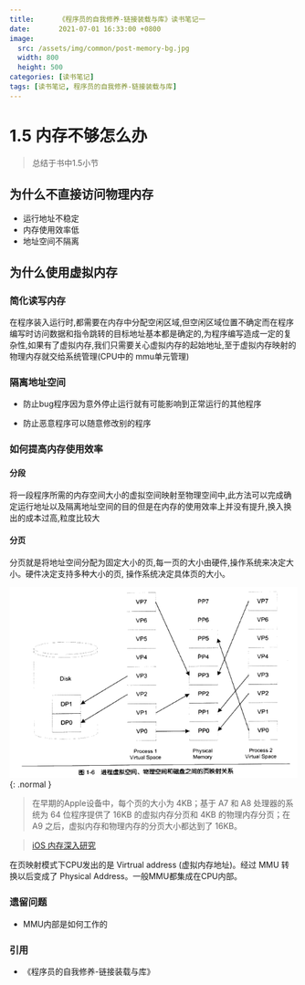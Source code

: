 ```yaml
---
title:      《程序员的自我修养-链接装载与库》读书笔记一 
date:       2021-07-01 16:33:00 +0800
image: 
  src: /assets/img/common/post-memory-bg.jpg
  width: 800
  height: 500
categories: [读书笔记]
tags: [读书笔记, 程序员的自我修养-链接装载与库]
---
```


# 1.5 内存不够怎么办

> 总结于书中1.5小节

## 为什么不直接访问物理内存

- 运行地址不稳定
- 内存使用效率低
- 地址空间不隔离

## 为什么使用虚拟内存

### 简化读写内存

在程序装入运行时,都需要在内存中分配空闲区域,但空闲区域位置不确定而在程序编写时访问数据和指令跳转的目标地址基本都是确定的,为程序编写造成一定的复杂性,如果有了虚拟内存,我们只需要关心虚拟内存的起始地址,至于虚拟内存映射的物理内存就交给系统管理(CPU中的 mmu单元管理)

### 隔离地址空间

- 防止bug程序因为意外停止运行就有可能影响到正常运行的其他程序

- 防止恶意程序可以随意修改别的程序

### 如何提高内存使用效率

#### 分段

将一段程序所需的内存空间大小的虚拟空间映射至物理空间中,此方法可以完成确定运行地址以及隔离地址空间的目的但是在内存的使用效率上并没有提升,换入换出的成本过高,粒度比较大

#### 分页

分页就是将地址空间分配为固定大小的页,每一页的大小由硬件,操作系统来决定大小。硬件决定支持多种大小的页, 操作系统决定具体页的大小。

![页映射模拟](/assets/img/common/post-memory-1.png){: .normal }

> 在早期的Apple设备中，每个页的大小为 4KB；基于 A7 和 A8 处理器的系统为 64 位程序提供了 16KB 的虚拟内存分页和 4KB 的物理内存分页；在 A9 之后，虚拟内存和物理内存的分页大小都达到了 16KB。

> [iOS 内存深入研究](http://baidu.com)

在页映射模式下CPU发出的是 Virtrual address (虚拟内存地址)。经过 MMU 转换以后变成了 Physical Address。一般MMU都集成在CPU内部。

### 遗留问题

- MMU内部是如何工作的

### 引用

- 《程序员的自我修养-链接装载与库》



